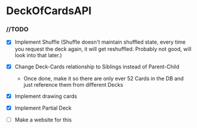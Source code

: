 # DeckOfCardsAPI

### //TODO
- [x] Implement Shuffle (Shuffle doesn't maintain shuffled state, every time you request the deck again, it will get reshuffled. Probably not good, will look into that later.)
- [x] Change Deck-Cards relationship to Siblings instead of Parent-Child
  - Once done, make it so there are only ever 52 Cards in the DB and just reference them from different Decks
- [x] Implement drawing cards
- [x] Implement Partial Deck
- [ ] Make a website for this

